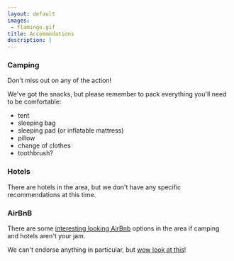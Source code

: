 ```yaml
---
layout: default
images:
 - flamingo.gif
title: Accommodations
description: |
---
```

### <i class="fa fa-free-code-camp" aria-hidden="true"></i> Camping
Don't miss out on any of the action!

We've got the snacks, but please remember to pack everything you'll need to be comfortable:
 - tent
 - sleeping bag
 - sleeping pad (or inflatable mattress)
 - pillow
 - change of clothes
 - toothbrush?

### <i class="fa fa-bed" aria-hidden="true"></i> Hotels
There are hotels in the area, but we don't have any specific recommendations at this time.

### <i class="fa fa-shower" aria-hidden="true"></i> AirBnB
There are some [interesting looking AirBnb](https://www.airbnb.com/s/Sedro-Woolley--WA--United-States/homes?checkin=2018-08-18&checkout=2018-08-19&adults=2&children=0&infants=0&guests=2&place_id=ChIJC-e-3ZcIhVQRwYMWIpg7w0c&query=Sedro-Woolley%2C%20WA%2C%20United%20States&source=mc_search_bar&refinement_paths%5B%5D=%2Fhomes&allow_override%5B%5D=&s_tag=FSSAyOtQ) options in the area if camping and hotels aren't your jam.

We can't endorse anything in particular, but [wow look at this](https://www.airbnb.com/rooms/22084014?location=Sedro%20Woolley%2C%20WA%2C%20United%20States&adults=2&children=0&infants=0&guests=2&check_in=2018-08-18&check_out=2018-08-19&s=FSSAyOtQ)!